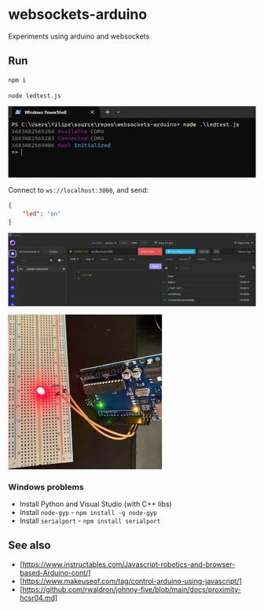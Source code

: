 # websockets-arduino

Experiments using arduino and websockets

## Run

```shell
npm i

node ledtest.js
```

![example screenshot](example.jpg)

Connect to `ws://localhost:3000`, and send:

```json
{
    "led": "on"
}
```

![insomnia example websocket connection](insomnia-led.jpg)

![example of led on, arduino](led-arduino.jpg)

### Windows problems

- Install Python and Visual Studio (with C++ libs)
- Install `node-gyp` - `npm install -g node-gyp`
- Install `serialport` - `npm install serialport`

## See also

- [https://www.instructables.com/Javascript-robotics-and-browser-based-Arduino-cont/]
- [https://www.makeuseof.com/tag/control-arduino-using-javascript/]
- [https://github.com/rwaldron/johnny-five/blob/main/docs/proximity-hcsr04.md]
